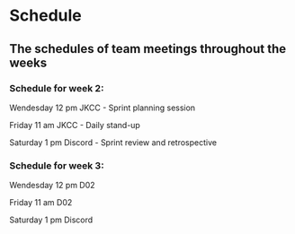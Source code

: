 # Schedule
## The schedules of team meetings throughout the weeks
### Schedule for week 2:
Wendesday 12 pm JKCC - Sprint planning session

Friday 11 am JKCC - Daily stand-up

Saturday 1 pm Discord - Sprint review and retrospective
### Schedule for week 3:
Wendesday 12 pm D02 

Friday 11 am D02 

Saturday 1 pm Discord 

